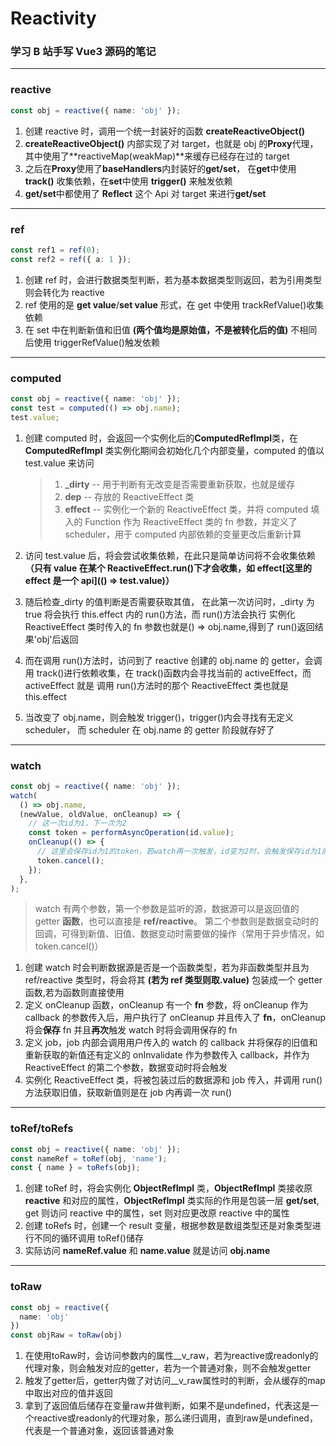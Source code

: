 # Reactivity

### 学习 B 站手写 Vue3 源码的笔记

---

### reactive

```typescript
const obj = reactive({ name: 'obj' });
```

1. 创建 reactive 时，调用一个统一封装好的函数 **createReactiveObject()**
2. **createReactiveObject()** 内部实现了对 target，也就是 obj 的**Proxy**代理，其中使用了**reactiveMap(weakMap)**来缓存已经存在过的 target
3. 之后在**Proxy**使用了**baseHandlers**内封装好的**get/set**，
   在**get**中使用 **track()** 收集依赖，在**set**中使用 **trigger()** 来触发依赖
4. **get/set**中都使用了 **Reflect** 这个 Api 对 target 来进行**get/set**

---

### ref

```typescript
const ref1 = ref(0);
const ref2 = ref({ a: 1 });
```

1. 创建 ref 时，会进行数据类型判断，若为基本数据类型则返回，若为引用类型则会转化为 reactive
2. ref 使用的是 **get value**/**set value** 形式，在 get 中使用 trackRefValue()收集依赖
3. 在 set 中在判断新值和旧值 **(两个值均是原始值，不是被转化后的值)** 不相同后使用 triggerRefValue()触发依赖

---

### computed

```typescript
const obj = reactive({ name: 'obj' });
const test = computed(() => obj.name);
test.value;
```

1.  创建 computed 时，会返回一个实例化后的**ComputedRefImpl**类，在**ComputedRefImpl**
    类实例化期间会初始化几个内部变量，computed 的值以 test.value 来访问

    > 1. **\_dirty** -- 用于判断有无改变是否需要重新获取，也就是缓存
    > 2. **dep** -- 存放的 ReactiveEffect 类
    > 3. **effect** -- 实例化一个新的 ReactiveEffect 类，并将 computed 填入的 Function 作为 ReactiveEffect 类的 fn 参数，并定义了 scheduler，用于 computed 内部依赖的变量更改后重新计算

2.  访问 test.value 后，将会尝试收集依赖，在此只是简单访问将不会收集依赖 **（只有 value 在某个 ReactiveEffect.run()下才会收集，如 effect[这里的 effect 是一个 api](() => test.value)）**
3.  随后检查\_dirty 的值判断是否需要获取其值，
    在此第一次访问时，\_dirty 为 true 将会执行 this.effect 内的 run()方法，而 run()方法会执行
    实例化 ReactiveEffect 类时传入的 fn 参数也就是() => obj.name,得到了 run()返回结果'obj'后返回

4.  而在调用 run()方法时，访问到了 reactive 创建的 obj.name 的 getter，会调用 track()进行依赖收集，在 track()函数内会寻找当前的 activeEffect，而 activeEffect 就是
    调用 run()方法时的那个 ReactiveEffect 类也就是 this.effect
5.  当改变了 obj.name，则会触发 trigger()，trigger()内会寻找有无定义 scheduler，
    而 scheduler 在 obj.name 的 getter 阶段就存好了

---

### watch

```typescript
const obj = reactive({ name: 'obj' });
watch(
  () => obj.name,
  (newValue, oldValue, onCleanup) => {
    // 这一次id为1，下一次为2
    const token = performAsyncOperation(id.value);
    onCleanup(() => {
      // 这里会保存id为1的token，若watch再一次触发，id变为2时，会触发保存id为1的token
      token.cancel();
    });
  },
);
```

> watch 有两个参数，第一个参数是监听的源，数据源可以是返回值的 getter **函数**，也可以直接是 **ref/reactive**。
> 第二个参数则是数据变动时的回调，可得到新值、旧值、数据变动时需要做的操作（常用于异步情况，如 token.cancel()）

1. 创建 watch 时会判断数据源是否是一个函数类型，若为非函数类型并且为 ref/reactive 类型时，将会将其 **(若为 ref 类型则取.value)** 包装成一个 getter 函数,若为函数则直接使用
2. 定义 onCleanup 函数，onCleanup 有一个 **fn** 参数，将 onCleanup 作为 callback 的参数传入后，用户执行了 onCleanup 并且传入了 **fn**，onCleanup 将会**保存** fn 并且**再次**触发 watch 时将会调用保存的 fn
3. 定义 job，job 内部会调用用户传入的 watch 的 callback 并将保存的旧值和重新获取的新值还有定义的 onInvalidate 作为参数传入 callback，并作为 ReactiveEffect 的第二个参数，数据变动时将会触发
4. 实例化 ReactiveEffect 类，将被包装过后的数据源和 job 传入，并调用 run()方法获取旧值，获取新值则是在 job 内再调一次 run()

---

### toRef/toRefs

```typescript
const obj = reactive({ name: 'obj' });
const nameRef = toRef(obj, 'name');
const { name } = toRefs(obj);
```

1. 创建 toRef 时，将会实例化 **ObjectRefImpl** 类，**ObjectRefImpl** 类接收原 **reactive** 和对应的属性，**ObjectRefImpl** 类实际的作用是包装一层 **get/set**,
   get 则访问 reactive 中的属性，set 则对应更改原 reactive 中的属性
2. 创建 toRefs 时，创建一个 result 变量，根据参数是数组类型还是对象类型进行不同的循环调用 toRef()储存
3. 实际访问 **nameRef.value** 和 **name.value** 就是访问 **obj.name**

---

### toRaw

```typescript
const obj = reactive({
  name: 'obj'
})
const objRaw = toRaw(obj)
```

1. 在使用toRaw时，会访问参数内的属性__v_raw，若为reactive或readonly的代理对象，则会触发对应的getter，若为一个普通对象，则不会触发getter
2. 触发了getter后，getter内做了对访问__v_raw属性时的判断，会从缓存的map中取出对应的值并返回
3. 拿到了返回值后储存在变量raw并做判断，如果不是undefined，代表这是一个reactive或readonly的代理对象，那么递归调用，直到raw是undefined，代表是一个普通对象，返回该普通对象
